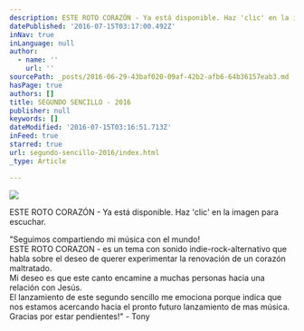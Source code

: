 ```yaml
---
description: ESTE ROTO CORAZÓN - Ya está disponible. Haz 'clic' en la imagen para escuchar.
datePublished: '2016-07-15T03:17:00.492Z'
inNav: true
inLanguage: null
author:
  - name: ''
    url: ''
sourcePath: _posts/2016-06-29-43baf020-09af-42b2-afb6-64b36157eab3.md
hasPage: true
authors: []
title: SEGUNDO SENCILLO - 2016
publisher: null
keywords: []
dateModified: '2016-07-15T03:16:51.713Z'
inFeed: true
starred: true
url: segundo-sencillo-2016/index.html
_type: Article

---
```

![](https://the-grid-user-content.s3-us-west-2.amazonaws.com/e4c9e539-a831-4fcd-8a17-1ad55383a2c6.jpg)

ESTE ROTO CORAZÓN - Ya está disponible. Haz 'clic' en la imagen para escuchar.

"Seguimos compartiendo mi música con el mundo!  
ESTE ROTO CORAZON - es un tema con sonido indie-rock-alternativo que habla sobre el deseo de querer experimentar la renovación de un corazón maltratado.  
Mi deseo es que este canto encamine a muchas personas hacia una relación con Jesús.  
El lanzamiento de este segundo sencillo me emociona porque indica que nos estamos acercando hacia el pronto futuro lanzamiento de mas música.  
Gracias por estar pendientes!" - Tony